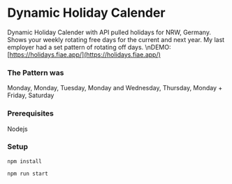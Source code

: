 # Dynamic Holiday Calender

Dynamic Holiday Calender with API pulled holidays for NRW, Germany.
Shows your weekly rotating free days for the current and next year. 
My last employer had a set pattern of rotating off days.
\nDEMO: [https://holidays.fiae.app/](https://holidays.fiae.app/)

### The Pattern was
Monday, Monday, Tuesday, Monday and Wednesday, Thursday, Monday + Friday, Saturday

### Prerequisites
Nodejs

### Setup

```
npm install
```

```
npm run start
```
